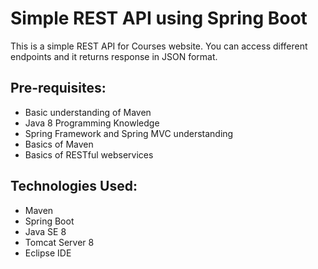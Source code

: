 # Simple REST API using Spring Boot

This is a simple REST API for Courses website. You can access different endpoints and it returns response in JSON format.

## Pre-requisites:

- Basic understanding of Maven
- Java 8 Programming Knowledge
- Spring Framework and Spring MVC understanding
- Basics of Maven
- Basics of RESTful webservices

## Technologies Used:

- Maven
- Spring Boot
- Java SE 8
- Tomcat Server 8
- Eclipse IDE

